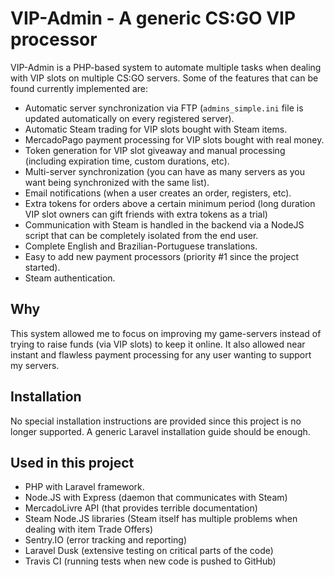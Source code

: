 # VIP-Admin - A generic CS:GO VIP processor

VIP-Admin is a PHP-based system to automate multiple tasks when dealing with VIP slots on multiple CS:GO servers. Some of the features that can be found currently implemented are:
- Automatic server synchronization via FTP (`admins_simple.ini` file is updated automatically on every registered server).
- Automatic Steam trading for VIP slots bought with Steam items.
- MercadoPago payment processing for VIP slots bought with real money.
- Token generation for VIP slot giveaway and manual processing (including expiration time, custom durations, etc).
- Multi-server synchronization (you can have as many servers as you want being synchronized with the same list).
- Email notifications (when a user creates an order, registers, etc).
- Extra tokens for orders above a certain minimum period (long duration VIP slot owners can gift friends with extra tokens as a trial)
- Communication with Steam is handled in the backend via a NodeJS script that can be completely isolated from the end user.
- Complete English and Brazilian-Portuguese translations.
- Easy to add new payment processors (priority #1 since the project started).
- Steam authentication.

## Why
This system allowed me to focus on improving my game-servers instead of trying to raise funds (via VIP slots) to keep it online. It also allowed near instant and flawless payment processing for any user wanting to support my servers.

## Installation
No special installation instructions are provided since this project is no longer supported. A generic Laravel installation guide should be enough.

## Used in this project
- PHP with Laravel framework.
- Node.JS with Express (daemon that communicates with Steam)
- MercadoLivre API (that provides terrible documentation)
- Steam Node.JS libraries (Steam itself has multiple problems when dealing with item Trade Offers)
- Sentry.IO (error tracking and reporting)
- Laravel Dusk (extensive testing on critical parts of the code)
- Travis CI (running tests when new code is pushed to GitHub)

